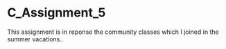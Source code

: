 # C_Assignment_5
This assignment is in reponse the community classes which I joined in the summer vacations..
